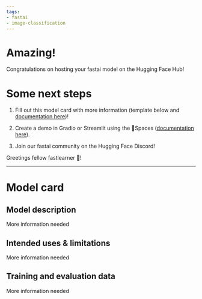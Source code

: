```yaml
---
tags:
- fastai
- image-classification
---
```


# Amazing!

Congratulations on hosting your fastai model on the Hugging Face Hub!

# Some next steps
1. Fill out this model card with more information (template below and [documentation here](https://huggingface.co/docs/hub/model-repos))!

2. Create a demo in Gradio or Streamlit using the 🤗Spaces ([documentation here](https://huggingface.co/docs/hub/spaces)).

3. Join our fastai community on the Hugging Face Discord!

Greetings fellow fastlearner 🤝!


---


# Model card

## Model description
More information needed

## Intended uses & limitations
More information needed

## Training and evaluation data
More information needed



